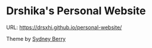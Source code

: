# Drshika's Personal Website
URL: https://drsxhi.github.io/personal-website/

Theme by [Sydney Berry](https://github.com/sydneyberry)
